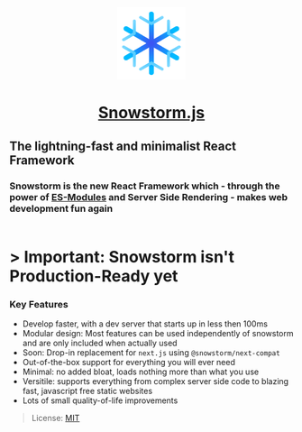 <p align="center">
  <a href="https://github.com/explodingcamera/snowstorm">
    <img src="./logo.svg" height="128">
    <h1 align="center">Snowstorm.js</h1>
  </a>
</p>

## The lightning-fast and minimalist React Framework
### Snowstorm is the new React Framework which - through the power of [ES-Modules](https://developer.mozilla.org/en-US/docs/Web/JavaScript/Reference/Statements/import) and Server Side Rendering - makes web development fun again<br><br>

# > Important: Snowstorm isn't Production-Ready yet

### **Key Features**
* Develop faster, with a dev server that starts up in less then 100ms
* Modular design: Most features can be used independently of snowstorm and are only included when actually used
* Soon: Drop-in replacement for `next.js` using `@snowstorm/next-compat`
* Out-of-the-box support for everything you will ever need
* Minimal: no added bloat, loads nothing more than what you use
* Versitile: supports everything from complex server side code to blazing fast, javascript free static websites
* Lots of small quality-of-life improvements

> License: [MIT](LICENSE.md)